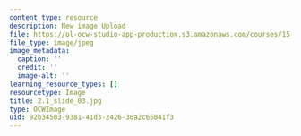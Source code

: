 ```yaml
---
content_type: resource
description: New image Upload
file: https://ol-ocw-studio-app-production.s3.amazonaws.com/courses/15-s21-nuts-and-bolts-of-business-plans-january-iap-2014/92b34503938141d3242630a2c65041f3_2.1_slide_03.jpg
file_type: image/jpeg
image_metadata:
  caption: ''
  credit: ''
  image-alt: ''
learning_resource_types: []
resourcetype: Image
title: 2.1_slide_03.jpg
type: OCWImage
uid: 92b34503-9381-41d3-2426-30a2c65041f3
---
```

